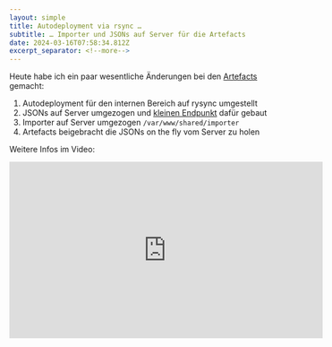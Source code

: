 ```yaml
---
layout: simple
title: Autodeployment via rsync …
subtitle: … Importer und JSONs auf Server für die Artefacts
date: 2024-03-16T07:58:34.812Z
excerpt_separator: <!--more-->
---
```

Heute habe ich ein paar wesentliche Änderungen bei den [Artefacts](https://github.com/lucascranach/cranach-artefacts) gemacht:
1. Autodeployment für den internen Bereich auf rysync umgestellt
2. JSONs auf Server umgezogen und [kleinen Endpunkt](http://lucascranach.org/data-proxy/json-data.php) dafür gebaut
3. Importer auf Server umgezogen `/var/www/shared/importer`
4. Artefacts beigebracht die JSONs on the fly vom Server zu holen

<!--more-->

Weitere Infos im Video:

<iframe width="560" height="315" src="https://www.youtube.com/embed/8_XnOa-boi4?si=3ryQ9gSETVWRmWSi" title="YouTube video player" frameborder="0" allow="accelerometer; autoplay; clipboard-write; encrypted-media; gyroscope; picture-in-picture; web-share" allowfullscreen></iframe>

